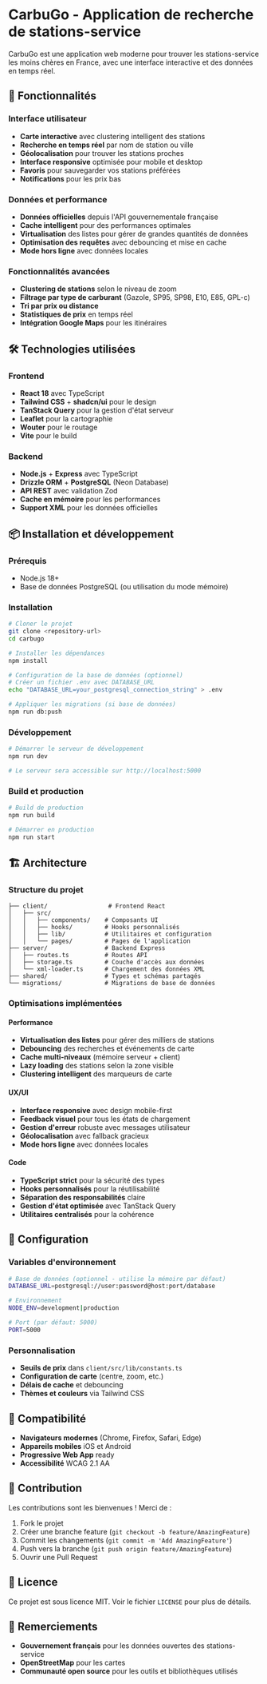 # CarbuGo - Application de recherche de stations-service

CarbuGo est une application web moderne pour trouver les stations-service les moins chères en France, avec une interface interactive et des données en temps réel.

## 🚀 Fonctionnalités

### Interface utilisateur
- **Carte interactive** avec clustering intelligent des stations
- **Recherche en temps réel** par nom de station ou ville
- **Géolocalisation** pour trouver les stations proches
- **Interface responsive** optimisée pour mobile et desktop
- **Favoris** pour sauvegarder vos stations préférées
- **Notifications** pour les prix bas

### Données et performance
- **Données officielles** depuis l'API gouvernementale française
- **Cache intelligent** pour des performances optimales
- **Virtualisation** des listes pour gérer de grandes quantités de données
- **Optimisation des requêtes** avec debouncing et mise en cache
- **Mode hors ligne** avec données locales

### Fonctionnalités avancées
- **Clustering de stations** selon le niveau de zoom
- **Filtrage par type de carburant** (Gazole, SP95, SP98, E10, E85, GPL-c)
- **Tri par prix ou distance**
- **Statistiques de prix** en temps réel
- **Intégration Google Maps** pour les itinéraires

## 🛠️ Technologies utilisées

### Frontend
- **React 18** avec TypeScript
- **Tailwind CSS** + **shadcn/ui** pour le design
- **TanStack Query** pour la gestion d'état serveur
- **Leaflet** pour la cartographie
- **Wouter** pour le routage
- **Vite** pour le build

### Backend
- **Node.js** + **Express** avec TypeScript
- **Drizzle ORM** + **PostgreSQL** (Neon Database)
- **API REST** avec validation Zod
- **Cache en mémoire** pour les performances
- **Support XML** pour les données officielles

## 📦 Installation et développement

### Prérequis
- Node.js 18+
- Base de données PostgreSQL (ou utilisation du mode mémoire)

### Installation
```bash
# Cloner le projet
git clone <repository-url> 
cd carbugo

# Installer les dépendances
npm install

# Configuration de la base de données (optionnel)
# Créer un fichier .env avec DATABASE_URL
echo "DATABASE_URL=your_postgresql_connection_string" > .env

# Appliquer les migrations (si base de données)
npm run db:push
```

### Développement
```bash
# Démarrer le serveur de développement
npm run dev

# Le serveur sera accessible sur http://localhost:5000
```

### Build et production
```bash
# Build de production
npm run build

# Démarrer en production
npm run start
```

## 🏗️ Architecture

### Structure du projet
```
├── client/                 # Frontend React
│   ├── src/
│   │   ├── components/    # Composants UI
│   │   ├── hooks/         # Hooks personnalisés
│   │   ├── lib/           # Utilitaires et configuration
│   │   └── pages/         # Pages de l'application
├── server/                # Backend Express
│   ├── routes.ts          # Routes API
│   ├── storage.ts         # Couche d'accès aux données
│   └── xml-loader.ts      # Chargement des données XML
├── shared/                # Types et schémas partagés
└── migrations/            # Migrations de base de données
```

### Optimisations implémentées

#### Performance
- **Virtualisation des listes** pour gérer des milliers de stations
- **Debouncing** des recherches et événements de carte
- **Cache multi-niveaux** (mémoire serveur + client)
- **Lazy loading** des stations selon la zone visible
- **Clustering intelligent** des marqueurs de carte

#### UX/UI
- **Interface responsive** avec design mobile-first
- **Feedback visuel** pour tous les états de chargement
- **Gestion d'erreur** robuste avec messages utilisateur
- **Géolocalisation** avec fallback gracieux
- **Mode hors ligne** avec données locales

#### Code
- **TypeScript strict** pour la sécurité des types
- **Hooks personnalisés** pour la réutilisabilité
- **Séparation des responsabilités** claire
- **Gestion d'état optimisée** avec TanStack Query
- **Utilitaires centralisés** pour la cohérence

## 🔧 Configuration

### Variables d'environnement
```bash
# Base de données (optionnel - utilise la mémoire par défaut)
DATABASE_URL=postgresql://user:password@host:port/database

# Environnement
NODE_ENV=development|production

# Port (par défaut: 5000)
PORT=5000
```

### Personnalisation
- **Seuils de prix** dans `client/src/lib/constants.ts`
- **Configuration de carte** (centre, zoom, etc.)
- **Délais de cache** et debouncing
- **Thèmes et couleurs** via Tailwind CSS

## 📱 Compatibilité

- **Navigateurs modernes** (Chrome, Firefox, Safari, Edge)
- **Appareils mobiles** iOS et Android
- **Progressive Web App** ready
- **Accessibilité** WCAG 2.1 AA

## 🤝 Contribution

Les contributions sont les bienvenues ! Merci de :
1. Fork le projet
2. Créer une branche feature (`git checkout -b feature/AmazingFeature`)
3. Commit les changements (`git commit -m 'Add AmazingFeature'`)
4. Push vers la branche (`git push origin feature/AmazingFeature`)
5. Ouvrir une Pull Request

## 📄 Licence

Ce projet est sous licence MIT. Voir le fichier `LICENSE` pour plus de détails.

## 🙏 Remerciements

- **Gouvernement français** pour les données ouvertes des stations-service
- **OpenStreetMap** pour les cartes
- **Communauté open source** pour les outils et bibliothèques utilisés